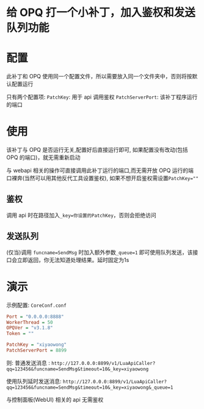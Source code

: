 # 给 OPQ 打一个小补丁，加入鉴权和发送队列功能

# 配置

此补丁和 OPQ 使用同一个配置文件，所以需要放入同一个文件夹中，否则将按默认配置运行

只有两个配置项:
`PatchKey`: 用于 api 调用鉴权
`PatchServerPort`: 该补丁程序运行的端口

# 使用

该补丁与 OPQ 是否运行无关,配置好后直接运行即可, 如果配置没有改动(包括 OPQ 的端口)，就无需重新启动

与 webapi 相关的操作可直接调用此补丁运行的端口,而无需开放 OPQ 运行的端口裸奔(当然可以用其他反代工具设置鉴权), 如果不想开启鉴权需设置`PatchKey=""`

## 鉴权

调用 api 时在路径加入`_key=你设置的PatchKey`，否则会拒绝访问

## 发送队列

(仅当)调用 `funcname=SendMsg` 时加入额外参数`_queue=1` 即可使用队列发送，该接口会立即返回，你无法知道处理结果。延时固定为1s

# 演示

示例配置:
`CoreConf.conf`

```ini
Port = "0.0.0.0:8888"
WorkerThread = 50
OPQVer = "v3.1.8"
Token = ""

PatchKey = "xiyaowong"
PatchServerPort = 8899
```

则:
普通发送消息 : `http://127.0.0.0:8899/v1/LuaApiCaller?qq=123456&funcname=SendMsg&timeout=10&_key=xiyaowong`

使用队列延时发送消息: `http://127.0.0.0:8899/v1/LuaApiCaller?qq=123456&funcname=SendMsg&timeout=10&_key=xiyaowong&_queue=1`

与控制面板(WebUI) 相关的 api 无需鉴权
